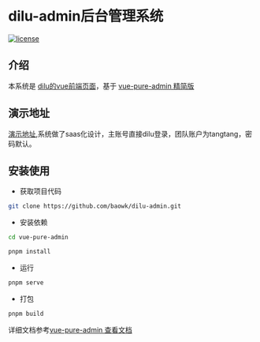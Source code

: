 <h1>dilu-admin后台管理系统</h1>

[![license](https://img.shields.io/github/license/pure-admin/vue-pure-admin.svg)](LICENSE)

## 介绍

本系统是 [dilu的vue前端页面](https://github.com/baowk/dilu)，基于 [vue-pure-admin 精简版](https://github.com/pure-admin/pure-admin-thin)

## 演示地址
[演示地址](http://dilu.youwan.art/),系统做了saas化设计，主账号直接dilu登录，团队账户为tangtang，密码默认。

## 安装使用

- 获取项目代码

```bash
git clone https://github.com/baowk/dilu-admin.git
```

- 安装依赖

```bash
cd vue-pure-admin

pnpm install

```

- 运行

```bash
pnpm serve
```

- 打包

```bash
pnpm build
```

详细文档参考[vue-pure-admin 查看文档](https://yiming_chang.gitee.io/pure-admin-doc)
